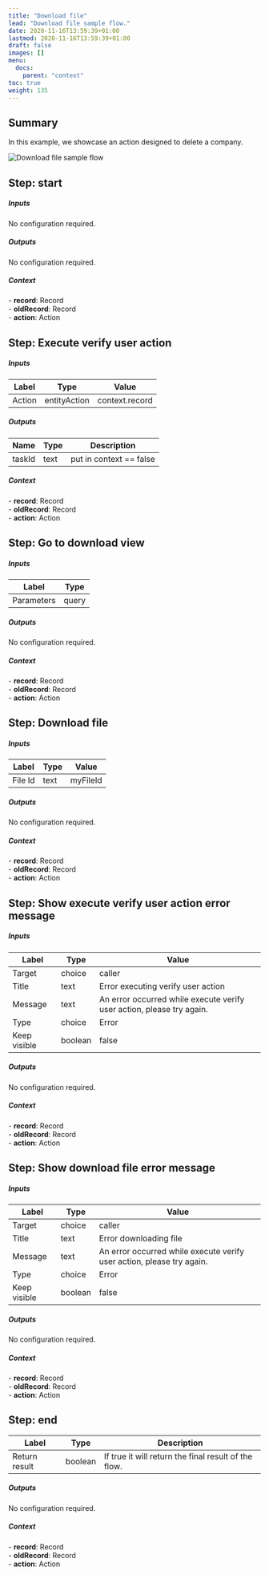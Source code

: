 ```yaml
---
title: "Download file"
lead: "Download file sample flow."
date: 2020-11-16T13:59:39+01:00
lastmod: 2020-11-16T13:59:39+01:00
draft: false
images: []
menu:
  docs:
    parent: "context"
toc: true
weight: 135
---
```



## **Summary**

In this example, we showcase an action designed to delete a company. 

![Download file sample flow]({{site.baseurl}}/images/vendor/flows/downloadFile_samples.png)

## **Step: start**

##### Inputs

No configuration required.

##### Outputs

No configuration required.

##### Context

<div class="contextExamples"> 
  - <b>record</b>: Record <br>
  - <b>oldRecord</b>: Record <br>
  - <b>action</b>: Action
</div>

## **Step: Execute verify user action**

##### Inputs

Label|Type|Value
---|---|---
Action|entityAction|context.record

##### Outputs

Name|Type|Description
---|---|---
taskId|text|put in context == false

##### Context

<div class="contextExamples"> 
  - <b>record</b>: Record <br>
  - <b>oldRecord</b>: Record <br>
  - <b>action</b>: Action
</div>

## **Step: Go to download view**

##### Inputs

Label|Type
---|---
Parameters|query

##### Outputs

No configuration required.

##### Context

<div class="contextExamples"> 
  - <b>record</b>: Record <br>
  - <b>oldRecord</b>: Record <br>
  - <b>action</b>: Action
</div>

## **Step: Download file**

##### Inputs

Label|Type|Value
---|---|---
File Id|text|myFileId

##### Outputs

No configuration required.

##### Context

<div class="contextExamples"> 
  - <b>record</b>: Record <br>
  - <b>oldRecord</b>: Record <br>
  - <b>action</b>: Action
</div>

## **Step: Show execute verify user action error message**

##### Inputs

Label|Type|Value
---|---| ---
Target|choice|caller
Title|text|Error executing verify user action
Message|text|An error occurred while execute verify user action, please try again.
Type|choice|Error
Keep visible|boolean|false

##### Outputs

No configuration required.

##### Context

<div class="contextExamples"> 
  - <b>record</b>: Record <br>
  - <b>oldRecord</b>: Record <br>
  - <b>action</b>: Action
</div>

## **Step: Show download file error message**

##### Inputs

Label|Type|Value
---|---| ---
Target|choice|caller
Title|text|Error downloading file
Message|text|An error occurred while execute verify user action, please try again.
Type|choice|Error
Keep visible|boolean|false

##### Outputs

No configuration required.

##### Context

<div class="contextExamples"> 
  - <b>record</b>: Record <br>
  - <b>oldRecord</b>: Record <br>
  - <b>action</b>: Action
</div>

## **Step: end**

Label|Type|Description
---|---|---
Return result|boolean|If true it will return the final result of the flow.

##### Outputs

No configuration required.

##### Context

<div class="contextExamples"> 
  - <b>record</b>: Record <br>
  - <b>oldRecord</b>: Record <br>
  - <b>action</b>: Action 
</div>
